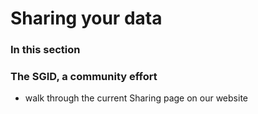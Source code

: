 # Sharing your data
### In this section
### The SGID, a community effort
- walk through the current Sharing page on our website

